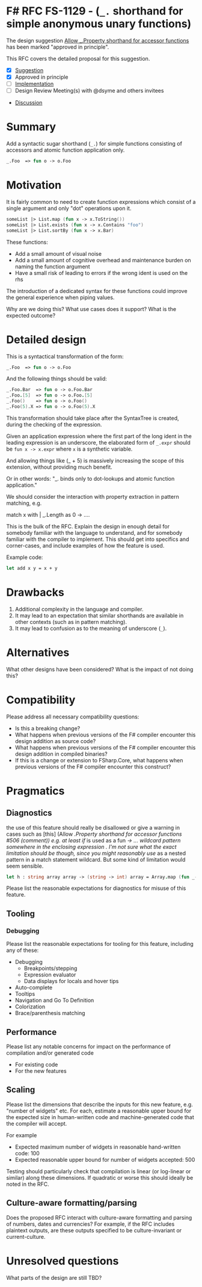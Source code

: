 # F# RFC FS-1129 - (`_.` shorthand for simple anonymous unary functions)

The design suggestion [Allow _.Property shorthand for accessor functions](https://github.com/fsharp/fslang-suggestions/issues/506) has been marked "approved in principle".

This RFC covers the detailed proposal for this suggestion.

- [x] [Suggestion](https://github.com/fsharp/fslang-suggestions/issues/506)
- [x] Approved in principle
- [ ] [Implementation](https://github.com/dotnet/fsharp/pull/13907)
- [ ] Design Review Meeting(s) with @dsyme and others invitees
- [Discussion](https://github.com/fsharp/fslang-design/discussions/FILL-ME-IN)

# Summary

Add a syntactic sugar shorthand (`_.`) for simple functions consisting of accessors and atomic function application only.

```fsharp
_.Foo  => fun o -> o.Foo
```

# Motivation

It is fairly common to need to create function expressions which consist of a single argument and only "dot" operations upon it.

```fsharp
someList |> List.map (fun x -> x.ToString())
someList |> List.exists (fun x -> x.Contains "foo")
someList |> List.sortBy (fun x -> x.Bar)
```

These functions:

- Add a small amount of visual noise
- Add a small amount of cognitive overhead and maintenance burden on naming the function argument
- Have a small risk of leading to errors if the wrong ident is used on the rhs

The introduction of a dedicated syntax for these functions could improve the general experience when piping values.

Why are we doing this? What use cases does it support? What is the expected outcome?

# Detailed design

This is a syntactical transformation of the form:

```fsharp
_.Foo  => fun o -> o.Foo
```

And the following things should be valid:

```fsharp
_.Foo.Bar  => fun o -> o.Foo.Bar
_.Foo.[5]  => fun o -> o.Foo.[5]
_.Foo()    => fun o -> o.Foo()
_.Foo(5).X => fun o -> o.Foo(5).X
```

This transformation should take place after the SyntaxTree is created, during the checking of the expression.

Given an application expression where the first part of the long ident in the leading expression is an underscore, the elaborated form of `_.expr` should be `fun x -> x.expr` where `x` is a synthetic variable.

And allowing things like (_ + 5) is massively increasing the scope of this extension, without providing much benefit.

Or in other words: "_. binds only to dot-lookups and atomic function application."

We should consider the interaction with property extraction in pattern matching, e.g.

match x with
| _.Length as 0 -> ....


This is the bulk of the RFC. Explain the design in enough detail for somebody familiar
with the language to understand, and for somebody familiar with the compiler to implement.
This should get into specifics and corner-cases, and include examples of how the feature is used.

Example code:

```fsharp
let add x y = x + y
```

# Drawbacks

1. Additional complexity in the language and compiler.
2. It may lead to an expectation that similar shorthands are available in other contexts (such as in pattern matching).
3. It may lead to confusion as to the meaning of underscore (`_`).

# Alternatives

What other designs have been considered? What is the impact of not doing this?

# Compatibility

Please address all necessary compatibility questions:

* Is this a breaking change?
* What happens when previous versions of the F# compiler encounter this design addition as source code?
* What happens when previous versions of the F# compiler encounter this design addition in compiled binaries?
* If this is a change or extension to FSharp.Core, what happens when previous versions of the F# compiler encounter this construct?

# Pragmatics

## Diagnostics

the use of this feature should really be disallowed or give a warning in cases such as [this]
(Allow _.Property shorthand for accessor functions #506 (comment)) e.g. at least if_ is used as a fun _-> ... wildcard pattern somewhere in the enclosing expression . I'm not sure what the exact limitation should be though, since you might reasonably use_ as a nested pattern in a match statement wildcard. But some kind of limitation would seem sensible.

```fsharp
let h : string array array -> (string -> int) array = Array.map (fun _->_.Length) // return tuple from array length and function that ignores argument and returns array length
```

Please list the reasonable expectations for diagnostics for misuse of this feature.

## Tooling

### Debugging

Please list the reasonable expectations for tooling for this feature, including any of these:

* Debugging
  * Breakpoints/stepping
  * Expression evaluator
  * Data displays for locals and hover tips
* Auto-complete
* Tooltips
* Navigation and Go To Definition
* Colorization
* Brace/parenthesis matching

## Performance

Please list any notable concerns for impact on the performance of compilation and/or generated code

* For existing code
* For the new features

## Scaling

Please list the dimensions that describe the inputs for this new feature, e.g. "number of widgets" etc.  For each, estimate a reasonable upper bound for the expected size in human-written code and machine-generated code that the compiler will accept.

For example

* Expected maximum number of widgets in reasonable hand-written code: 100
* Expected reasonable upper bound for number of widgets accepted: 500

Testing should particularly check that compilation is linear (or log-linear or similar) along these dimensions.  If quadratic or worse this should ideally be noted in the RFC.

## Culture-aware formatting/parsing

Does the proposed RFC interact with culture-aware formatting and parsing of numbers, dates and currencies? For example, if the RFC includes plaintext outputs, are these outputs specified to be culture-invariant or current-culture.

# Unresolved questions

What parts of the design are still TBD?
